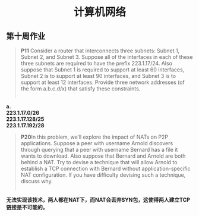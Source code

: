 # <center> 计算机网络 </center> #
## 第十周作业 ##



>  <strong>P11</strong> Consider a router that interconnects three subnets: Subnet 1, Subnet 2, 
and Subnet 3. Suppose all of the interfaces in each of these three subnets 
are required to have the prefix 223.1.17/24. Also suppose that Subnet 1 is 
required to support at least 60 interfaces, Subnet 2 is to support at least 90 
interfaces, and Subnet 3 is to support at least 12 interfaces. Provide three 
network addresses (of the form a.b.c.d/x) that satisfy these constraints.<br><br>
<strong>
a. <br>
223.1.17.0/26<br>
223.1.17.128/25<br>
 223.1.17.192/28<br>


</strong>

><strong>P20</strong>In this problem, we’ll explore the impact of NATs on P2P applications. 
Suppose a peer with username Arnold discovers through querying that a 
peer with username Bernard has a file it wants to download. Also suppose 
that Bernard and Arnold are both behind a NAT. Try to devise a technique 
that will allow Arnold to establish a TCP connection with Bernard without 
application-specific NAT configuration. If you have difficulty devising such 
a technique, discuss why.<br><br>

<strong>
无法实现该技术，两人都在NAT下，而NAT会丢弃SYN包，这使得两人建立TCP链接是不可能的。
</strong>

